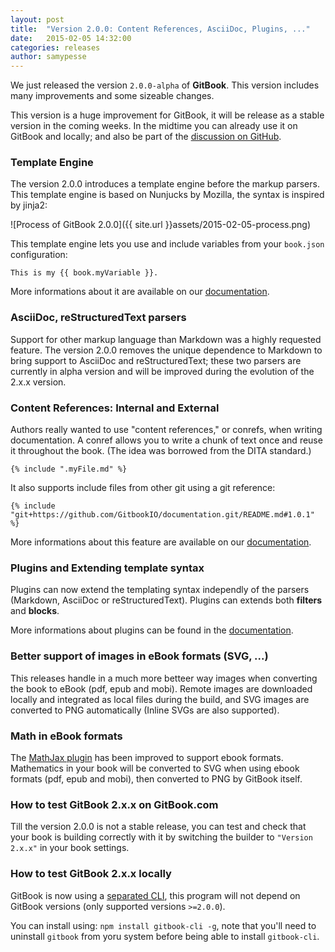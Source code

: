 ```yaml
---
layout: post
title:  "Version 2.0.0: Content References, AsciiDoc, Plugins, ..."
date:   2015-02-05 14:32:00
categories: releases
author: samypesse
---
```


We just released the version `2.0.0-alpha` of **GitBook**. This version includes many improvements and some sizeable changes.

<!-- more -->

This version is a huge improvement for GitBook, it will be release as a stable version in the coming weeks. In the midtime you can already use it on GitBook and locally; and also be part of the [discussion on GitHub](https://github.com/GitbookIO/gitbook/pull/562).

### Template Engine

The version 2.0.0 introduces a template engine before the markup parsers. This template engine is based on Nunjucks by Mozilla, the syntax is inspired by jinja2:

![Process of GitBook 2.0.0]({{ site.url }}assets/2015-02-05-process.png)


This template engine lets you use and include variables from your `book.json` configuration:

```
This is my {{ book.myVariable }}.
```

More informations about it are available on our [documentation](http://help.gitbook.com/format/templating.html).

### AsciiDoc, reStructuredText parsers

Support for other markup language than Markdown was a highly requested feature. The version 2.0.0 removes the unique dependence to Markdown to bring support to AsciiDoc and reStructuredText; these two parsers are currently in alpha version and will be improved during the evolution of the 2.x.x version.

### Content References: Internal and External

Authors really wanted to use "content references," or conrefs, when writing documentation. A conref allows you to write a chunk of text once and reuse it throughout the book. (The idea was borrowed from the DITA standard.)

```
{% include ".myFile.md" %}
```

It also supports include files from other git using a git reference:

```
{% include "git+https://github.com/GitbookIO/documentation.git/README.md#1.0.1" %}
```

More informations about this feature are available on our [documentation](http://help.gitbook.com/format/conrefs.html).

### Plugins and Extending template syntax

Plugins can now extend the templating syntax independly of the parsers (Markdown, AsciiDoc or reStructuredText). Plugins can extends both **filters** and **blocks**.

More informations about plugins can be found in the [documentation](http://help.gitbook.com/plugins/index.html).

### Better support of images in eBook formats (SVG, ...)

This releases handle in a much more betteer way images when converting the book to eBook (pdf, epub and mobi). Remote images are downloaded locally and integrated as local files during the build, and SVG images are converted to PNG automatically (Inline SVGs are also supported).

### Math in eBook formats

The [MathJax plugin](https://github.com/GitbookIO/plugin-mathjax) has been improved to support ebook formats. Mathematics in your book will be converted to SVG when using ebook formats (pdf, epub and mobi), then converted to PNG by GitBook itself.

### How to test GitBook 2.x.x on GitBook.com

Till the version 2.0.0 is not a stable release, you can test and check that your book is building correctly with it by switching the builder to `"Version 2.x.x"` in your book settings.

### How to test GitBook 2.x.x locally

GitBook is now using a [separated CLI](https://github.com/GitbookIO/gitbook-cli), this program will not depend on GitBook versions (only supported versions `>=2.0.0`).

You can install using: `npm install gitbook-cli -g`, note that you'll need to uninstall `gitbook` from yoru system before being able to install `gitbook-cli`.
